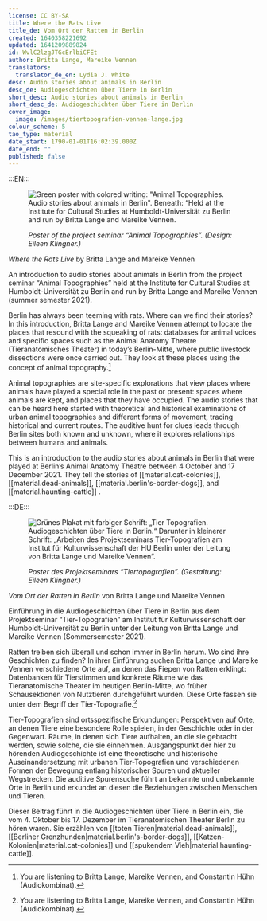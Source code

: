 ```yaml
---
license: CC BY-SA
title: Where the Rats Live
title_de: Vom Ort der Ratten in Berlin
created: 1640358221692
updated: 1641209889824
id: WvlC2lzgJTGcErlbiCFEt
author: Britta Lange, Mareike Vennen
translators:
  translator_de_en: Lydia J. White
desc: Audio stories about animals in Berlin
desc_de: Audiogeschichten über Tiere in Berlin
short_desc: Audio stories about animals in Berlin
short_desc_de: Audiogeschichten über Tiere in Berlin
cover_image:
  image: /images/tiertopografien-vennen-lange.jpg
colour_scheme: 5
tao_type: material
date_start: 1790-01-01T16:02:39.000Z
date_end: ""
published: false
---
```


:::EN:::

<figure>

![Green poster with colored writing: "Animal Topographies. Audio stories about animals in Berlin". Beneath: “Held at the Institute for Cultural Studies at Humboldt-Universität zu Berlin and run by Britta Lange and Mareike Vennen.](/images/mv/tiertopografien-vennen-lange.jpg)

<figcaption>

_Poster of the project seminar “Animal Topographies”. (Design: Eileen Klingner.)_

</figcaption>

</figure>

<sound file="/audio/Einleitung_Lange und Vennen.mp3">_Where the Rats Live_ by Britta Lange and Mareike Vennen</sound>

An introduction to audio stories about animals in Berlin from the project seminar “Animal Topographies” held at the Institute for Cultural Studies at Humboldt-Universität zu Berlin and run by Britta Lange and Mareike Vennen (summer semester 2021). 

Berlin has always been teeming with rats. Where can we find their stories? In this introduction, Britta Lange and Mareike Vennen attempt to locate the places that resound with the squeaking of rats: databases for animal voices and specific spaces such as the Animal Anatomy Theatre (Tieranatomisches Theater) in today’s Berlin-Mitte, where public livestock dissections were once carried out. They look at these places using the concept of animal topography.[^1] 

Animal topographies are site-specific explorations that view places where animals have played a special role in the past or present: spaces where animals are kept, and places that they have occupied. The audio stories that can be heard here started with theoretical and historical examinations of urban animal topographies and different forms of movement, tracing historical and current routes. The auditive hunt for clues leads through Berlin sites both known and unknown, where it explores relationships between humans and animals.

This is an introduction to the audio stories about animals in Berlin that were played at Berlin’s Animal Anatomy Theatre between 4 October and 17 December 2021. They tell the stories of [[material.cat-colonies]], [[material.dead-animals]], [[material.berlin's-border-dogs]], and [[material.haunting-cattle]] .

[^1]: You are listening to Britta Lange, Mareike Vennen, and Constantin Hühn (Audiokombinat). 

:::DE:::

<figure>

![Grünes Plakat mit farbiger Schrift: „Tier Topografien. Audiogeschichten über Tiere in Berlin.“ Darunter in kleinerer Schrift: „Arbeiten des Projektseminars Tier-Topografien am Institut für Kulturwissenschaft der HU Berlin unter der Leitung von Britta Lange und Mareike Vennen“.](/images/mv/tiertopografien-vennen-lange.jpg)

<figcaption>

_Poster des Projektseminars “Tiertopografien”. (Gestaltung: Eileen Klingner.)_

</figcaption>

</figure>

<sound file="/audio/Einleitung_Lange und Vennen.mp3">_Vom Ort der Ratten in Berlin_ von Britta Lange und Mareike Vennen</sound>

Einführung in die Audiogeschichten über Tiere in Berlin aus dem Projektseminar “Tier-Topografien” am Institut für Kulturwissenschaft der Humboldt-Universität zu Berlin unter der Leitung von Britta Lange und Mareike Vennen (Sommersemester 2021). 

Ratten treiben sich überall und schon immer in Berlin herum. Wo sind ihre Geschichten zu finden? In ihrer Einführung suchen Britta Lange und Mareike Vennen verschiedene Orte auf, an denen das Fiepen von Ratten erklingt: Datenbanken für Tierstimmen und konkrete Räume wie das Tieranatomische Theater im heutigen Berlin-Mitte, wo früher Schausektionen von Nutztieren durchgeführt wurden. Diese Orte fassen sie unter dem Begriff der Tier-Topografie.[^1] 

Tier-Topografien sind ortsspezifische Erkundungen: Perspektiven auf Orte, an denen Tiere eine besondere Rolle spielen, in der Geschichte oder in der Gegenwart. Räume, in denen sich Tiere aufhalten, an die sie gebracht werden, sowie solche, die sie einnehmen. Ausgangspunkt der hier zu hörenden Audiogeschichte ist eine theoretische und historische Auseinandersetzung mit urbanen Tier-Topografien und verschiedenen Formen der Bewegung entlang historischer Spuren und aktueller Wegstrecken. Die auditive Spurensuche führt an bekannte und unbekannte Orte in Berlin und erkundet an diesen die Beziehungen zwischen Menschen und Tieren.

Dieser Beitrag führt in die Audiogeschichten über Tiere in Berlin ein, die vom 4. Oktober bis 17. Dezember im Tieranatomischen Theater Berlin zu hören waren. Sie erzählen von [[toten Tieren|material.dead-animals]], [[Berliner Grenzhunden|material.berlin's-border-dogs]], [[Katzen-Kolonien|material.cat-colonies]] und [[spukendem Vieh|material.haunting-cattle]].


[^1]: Sie hören Britta Lange, Mareike Vennen und Constantin Hühn (Audiokombinat). 
